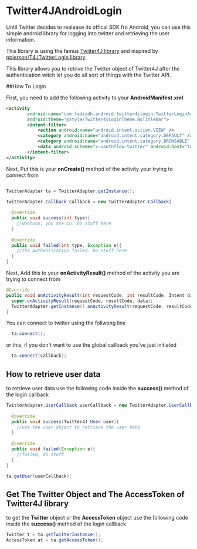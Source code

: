Twitter4JAndroidLogin
=====================

Until Twitter decides to realease its offical SDK fro Android, you can use this simple android library for logging into twitter and retrieving the user information.

This library is using the famus [Twiiter4J library](http://twitter4j.org/en/) and inspired by [ppierson/T4JTwitterLogin library](https://github.com/ppierson/T4JTwitterLogin)

This library allows you to retrive the Twitter object of Twitter4J after the authentication witch let you do all sort of things with the Twitter API.


##How To Login

First, you need to add the following activity to your **AndroidManifest.xml**

```xml
<activity
		android:name="com.fadisdh.android.twitter4jlogin.TwitterLoginActivity"
		android:theme="@style/Twitter4jLoginTheme.NoTitleBar">
		<intent-filter>
    		<action android:name="android.intent.action.VIEW" />
    		<category android:name="android.intent.category.DEFAULT" />
    		<category android:name="android.intent.category.BROWSABLE" />
    		<data android:scheme="x-oauthflow-twitter" android:host="twitterlogin"/>
		</intent-filter>
</activity>
```

Next, Put this is your **onCreate()** method of the activity your trying to connect from

```java

TwitterAdapter ta = TwitterAdapter.getInstance();

TwitterAdapter.Callback callback = new TwitterAdapter.Callback{
 
  @override
  public void success(int type){
    //woohooo, you are in. Do stuff here 
  }
  
  @override
  public void failed(int type, Exception e){
    //the authentication failed. Do stuff here
  }
}
```

Next, Add this to your **onActivityResult()** method of the activity you are trying to connect from

```java
@Override
public void onActivityResult(int requestCode, int resultCode, Intent data) {
  super.onActivityResult(requestCode, resultCode, data);
  TwitterAdapter.getInstance().onActivityResult(requestCode, resultCode, data);
}
```

You can connect to twitter using the follwong line
```java
  ta.connect();
```

or this, if you don't want to use the global callback you've just initiated
```java
  ta.connect(callback);
```

## How to retrieve user data

to retrieve user data use the following code inside the **success()** method of the login callback
```java
TwitterAdapter.UserCallback userCallback = new TwitterAdapter.UserCallback{
  
  @override
  public void success(Twitter4J.User user){
    //use the user object to retrieve the user data
  }
  
  @override
  public void failed(Exception e){
    //failed, do stuff
  }
}

ta.getUser(userCallback);
```

## Get The Twitter Object and The AccessToken of Twitter4J library

to get the **Twitter** object or the **AccessToken** object use the following code inside the **success()** method of the login callback
```java
Twitter t = ta.getTwitterInstance();
AccessToken at = ta.getAccessToken();
```
